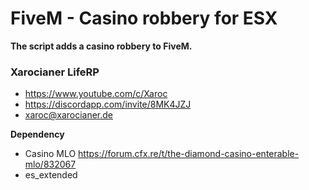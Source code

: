 # FiveM - Casino robbery for ESX

**The script adds a casino robbery to FiveM.**

### **Xarocianer LifeRP**
- https://www.youtube.com/c/Xaroc
- https://discordapp.com/invite/8MK4JZJ
- xaroc@xarocianer.de

**Dependency** 
- Casino MLO https://forum.cfx.re/t/the-diamond-casino-enterable-mlo/832067
- es_extended
